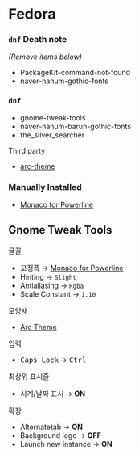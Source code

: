 Fedora
========

### `dnf` Death note
*(Remove items below)*

- PackageKit-command-not-found
- naver-nanum-gothic-fonts

### `dnf`
- gnome-tweak-tools
- naver-nanum-barun-gothic-fonts
- the_silver_searcher

Third party

- [arc-theme][Arc Theme]

### Manually Installed
- [Monaco for Powerline]

Gnome Tweak Tools
--------
글꼴

- 고정폭 &rarr; [Monaco for Powerline]
- Hinting &rarr; `Slight`
- Antialiasing &rarr; `Rgba`
- Scale Constant &rarr; `1.10`

모양새

- [Arc Theme]

입력

- <kbd>Caps Lock</kbd> &rarr; <kbd>Ctrl</kbd>

최상위 표시줄

- 시계/날짜 표시 &rarr; **ON**

확장

- Alternatetab &rarr; **ON**
- Background logo &rarr; **OFF**
- Launch new instance &rarr; **ON**

[Monaco for Powerline]: https://gist.github.com/simnalamburt/90965dcb09cec6b82320/raw/58a9f61143273d5226be352d2c29ecf738e5bffd/monaco-powerline.otf
[Arc Theme]: https://github.com/horst3180/Arc-theme
